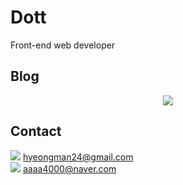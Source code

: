 # Dott

Front-end web developer



## Blog

<p align="center">
<a href="https://www.notion.so/Dott-21d0ef2d8cca42efba9b246142a0bb60"><img src="https://img.shields.io/badge/Notion-000000?style=for-the-badge&logo=Notion&logoColor=white"></a>

## Contact

<img src="https://img.shields.io/badge/G_mail-EA4335?style=flat-square&logo=Gmail&logoColor=white"> hyeongman24@gmail.com</br>
<img src="https://img.shields.io/badge/naver-03C75A?style=flat-square&logo=naver&logoColor=white"> aaaa4000@naver.com

